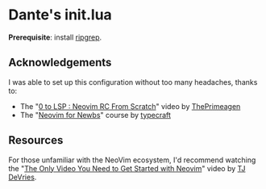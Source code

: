 # Dante's init.lua

**Prerequisite**: install [ripgrep](https://github.com/BurntSushi/ripgrep).

## Acknowledgements

I was able to set up this configuration without too many headaches, thanks to:

- The "[0 to LSP : Neovim RC From Scratch](https://www.youtube.com/watch?v=w7i4amO_zaE)" video by [ThePrimeagen](https://www.youtube.com/@ThePrimeagen)
- The "[Neovim for Newbs](https://www.youtube.com/playlist?list=PLsz00TDipIffreIaUNk64KxTIkQaGguqn)" course by [typecraft](https://www.youtube.com/@typecraft_dev)

## Resources

For those unfamiliar with the NeoVim ecosystem, I'd recommend watching the "[The Only Video You Need to Get Started with Neovim](https://www.youtube.com/watch?v=m8C0Cq9Uv9o)" video by [TJ DeVries](https://www.youtube.com/@teej_dv).
